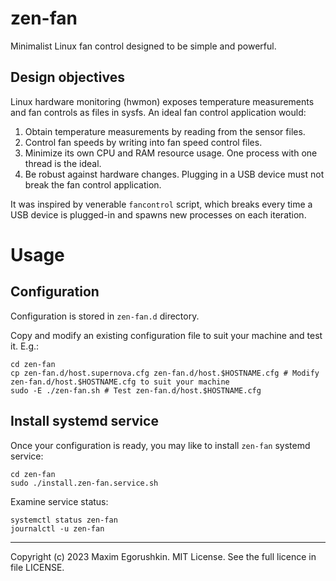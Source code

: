 # zen-fan
Minimalist Linux fan control designed to be simple and powerful.

## Design objectives
Linux hardware monitoring (hwmon) exposes temperature measurements and fan controls as files in sysfs. An ideal fan control application would:

1. Obtain temperature measurements by reading from the sensor files.
2. Control fan speeds by writing into fan speed control files.
3. Minimize its own CPU and RAM resource usage. One process with one thread is the ideal.
4. Be robust against hardware changes. Plugging in a USB device must not break the fan control application.

It was inspired by venerable `fancontrol` script, which breaks every time a USB device is plugged-in and spawns new processes on each iteration.

# Usage

## Configuration
Configuration is stored in `zen-fan.d` directory.

Copy and modify an existing configuration file to suit your machine and test it. E.g.:

```
cd zen-fan
cp zen-fan.d/host.supernova.cfg zen-fan.d/host.$HOSTNAME.cfg # Modify zen-fan.d/host.$HOSTNAME.cfg to suit your machine
sudo -E ./zen-fan.sh # Test zen-fan.d/host.$HOSTNAME.cfg
```

## Install systemd service
Once your configuration is ready, you may like to install `zen-fan` systemd service:

```
cd zen-fan
sudo ./install.zen-fan.service.sh
```

Examine service status:

```
systemctl status zen-fan
journalctl -u zen-fan
```

---

Copyright (c) 2023 Maxim Egorushkin. MIT License. See the full licence in file LICENSE.
